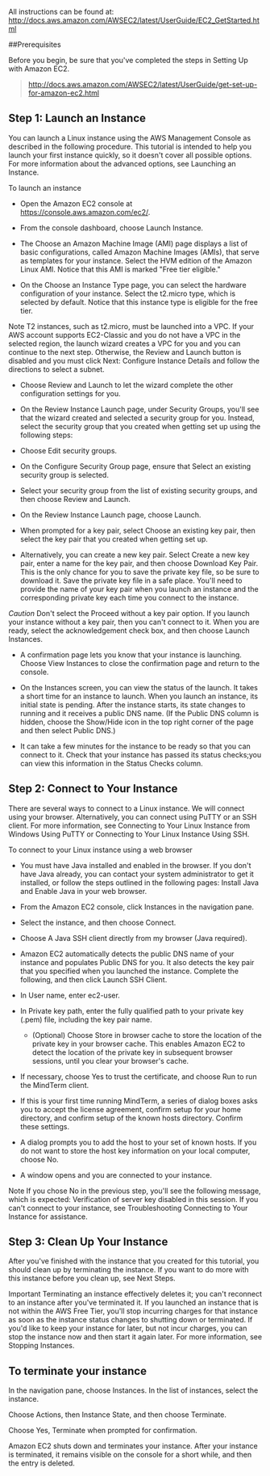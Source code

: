 All instructions can be found at: http://docs.aws.amazon.com/AWSEC2/latest/UserGuide/EC2_GetStarted.html

##Prerequisites

Before you begin, be sure that you've completed the steps in Setting Up with Amazon EC2.
> http://docs.aws.amazon.com/AWSEC2/latest/UserGuide/get-set-up-for-amazon-ec2.html

## Step 1: Launch an Instance

You can launch a Linux instance using the AWS Management Console as described in the following procedure. This tutorial is intended to help you launch your first instance quickly, so it doesn't cover all possible options. For more information about the advanced options, see Launching an Instance.

To launch an instance

* Open the Amazon EC2 console at https://console.aws.amazon.com/ec2/.

* From the console dashboard, choose Launch Instance.

* The Choose an Amazon Machine Image (AMI) page displays a list of basic configurations, called Amazon Machine Images (AMIs), that serve as templates for your instance. Select the HVM edition of the Amazon Linux AMI. Notice that this AMI is marked "Free tier eligible."

* On the Choose an Instance Type page, you can select the hardware configuration of your instance. Select the t2.micro type, which is selected by default. Notice that this instance type is eligible for the free tier.

Note
T2 instances, such as t2.micro, must be launched into a VPC. If your AWS account supports EC2-Classic and you do not have a VPC in the selected region, the launch wizard creates a VPC for you and you can continue to the next step. Otherwise, the Review and Launch button is disabled and you must click Next: Configure Instance Details and follow the directions to select a subnet.
* Choose Review and Launch to let the wizard complete the other configuration settings for you.

* On the Review Instance Launch page, under Security Groups, you'll see that the wizard created and selected a security group for you. Instead, select the security group that you created when getting set up using the following steps:

* Choose Edit security groups.

* On the Configure Security Group page, ensure that Select an existing security group is selected.

* Select your security group from the list of existing security groups, and then choose Review and Launch.

* On the Review Instance Launch page, choose Launch.

* When prompted for a key pair, select Choose an existing key pair, then select the key pair that you created when getting set up.

* Alternatively, you can create a new key pair. Select Create a new key pair, enter a name for the key pair, and then choose Download Key Pair. This is the only chance for you to save the private key file, so be sure to download it. Save the private key file in a safe place. You'll need to provide the name of your key pair when you launch an instance and the corresponding private key each time you connect to the instance.

*Caution*
Don't select the Proceed without a key pair option. If you launch your instance without a key pair, then you can't connect to it.
When you are ready, select the acknowledgement check box, and then choose Launch Instances.

* A confirmation page lets you know that your instance is launching. Choose View Instances to close the confirmation page and return to the console.

* On the Instances screen, you can view the status of the launch. It takes a short time for an instance to launch. When you launch an instance, its initial state is pending. After the instance starts, its state changes to running and it receives a public DNS name. (If the Public DNS column is hidden, choose the Show/Hide icon in the top right corner of the page and then select Public DNS.)

* It can take a few minutes for the instance to be ready so that you can connect to it. Check that your instance has passed its status checks;you can view this information in the Status Checks column.

## Step 2: Connect to Your Instance

There are several ways to connect to a Linux instance. We will connect using your browser. Alternatively, you can connect using PuTTY or an SSH client. For more information, see Connecting to Your Linux Instance from Windows Using PuTTY or Connecting to Your Linux Instance Using SSH.

To connect to your Linux instance using a web browser

* You must have Java installed and enabled in the browser. If you don't have Java already, you can contact your system administrator to get it installed, or follow the steps outlined in the following pages: Install Java and Enable Java in your web browser.

* From the Amazon EC2 console, click Instances in the navigation pane.

* Select the instance, and then choose Connect.

* Choose A Java SSH client directly from my browser (Java required).

* Amazon EC2 automatically detects the public DNS name of your instance and populates Public DNS for you. It also detects the key pair that you specified when you launched the instance. Complete the following, and then click Launch SSH Client.

* In User name, enter ec2-user.

* In Private key path, enter the fully qualified path to your private key (.pem) file, including the key pair name.

  * (Optional) Choose Store in browser cache to store the location of the private key in your browser cache. This enables Amazon EC2 to detect the location of the private key in subsequent browser sessions, until you clear your browser's cache.

* If necessary, choose Yes to trust the certificate, and choose Run to run the MindTerm client.

* If this is your first time running MindTerm, a series of dialog boxes asks you to accept the license agreement, confirm setup for your home directory, and confirm setup of the known hosts directory. Confirm these settings.

* A dialog prompts you to add the host to your set of known hosts. If you do not want to store the host key information on your local computer, choose No.

* A window opens and you are connected to your instance.

Note
If you chose No in the previous step, you'll see the following message, which is expected:
Verification of server key disabled in this session.
If you can't connect to your instance, see Troubleshooting Connecting to Your Instance for assistance.

## Step 3: Clean Up Your Instance

After you've finished with the instance that you created for this tutorial, you should clean up by terminating the instance. If you want to do more with this instance before you clean up, see Next Steps.

Important
Terminating an instance effectively deletes it; you can't reconnect to an instance after you've terminated it.
If you launched an instance that is not within the AWS Free Tier, you'll stop incurring charges for that instance as soon as the instance status changes to shutting down or terminated. If you'd like to keep your instance for later, but not incur charges, you can stop the instance now and then start it again later. For more information, see Stopping Instances.

## To terminate your instance

In the navigation pane, choose Instances. In the list of instances, select the instance.

Choose Actions, then Instance State, and then choose Terminate.

Choose Yes, Terminate when prompted for confirmation.

Amazon EC2 shuts down and terminates your instance. After your instance is terminated, it remains visible on the console for a short while, and then the entry is deleted.

